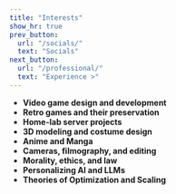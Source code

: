 ```yaml
---
title: "Interests"
show_hr: true
prev_button:
  url: "/socials/"
  text: "Socials"
next_button:
  url: "/professional/"
  text: "Experience >"
---
```


- **Video game design and development**
- **Retro games and their preservation**
- **Home-lab server projects**
- **3D modeling and costume design**
- **Anime and Manga**
- **Cameras, filmography, and editing**
- **Morality, ethics, and law**
- **Personalizing AI and LLMs**
- **Theories of Optimization and Scaling**

